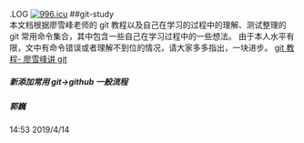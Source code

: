 ﻿.LOG
<a href="https://996.icu"><img src="https://img.shields.io/badge/link-996.icu-red.svg" alt="996.icu" /></a>
##git-study  
本文档根据廖雪峰老师的 git 教程以及自己在学习的过程中的理解、测试整理的 git 常用命令集合，其中包含一些自己在学习过程中的一些想法。
由于本人水平有限，文中有命令错误或者理解不到位的情况，请大家多多指出，一块进步。
[git 教程- 廖雪峰讲 git](https://www.liaoxuefeng.com/wiki/0013739516305929606dd18361248578c67b8067c8c017b000 'git')

##### 新添加常用 git->github 一般流程


##### 郭巍

14:53 2019/4/14
